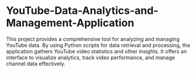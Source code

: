 # YouTube-Data-Analytics-and-Management-Application
This project provides a comprehensive tool for analyzing and managing YouTube data. By using Python scripts for data retrieval and processing, the application gathers YouTube video statistics and other insights. It offers an interface to visualize analytics, track video performance, and manage channel data effectively.
